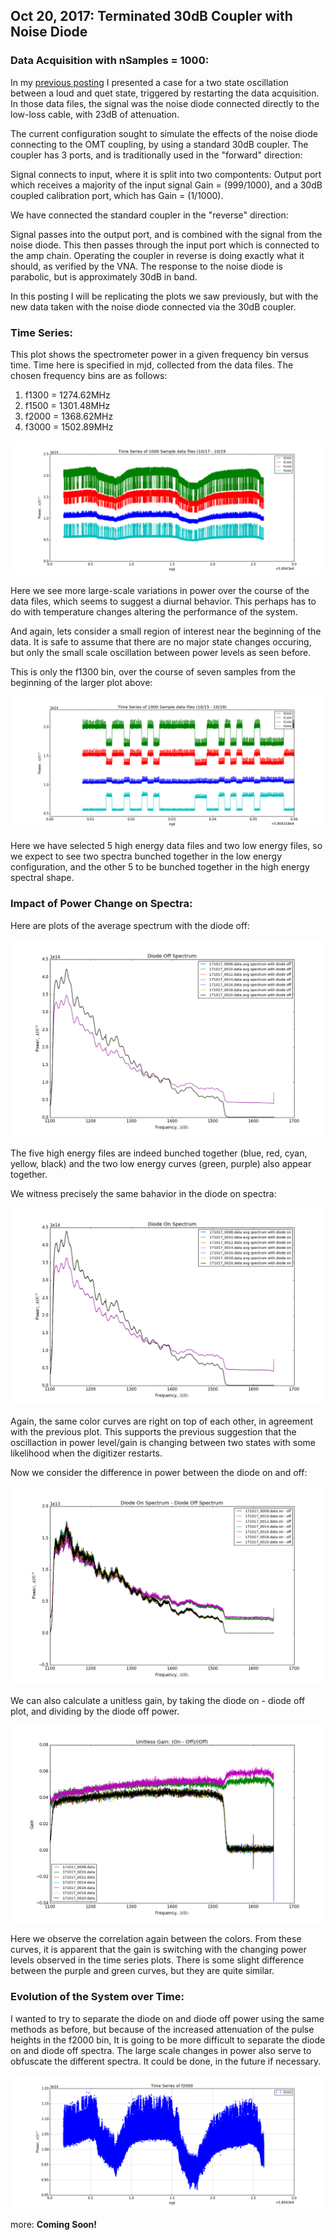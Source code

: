 ## Oct 20, 2017: Terminated 30dB Coupler with Noise Diode

### Data Acquisition with nSamples = 1000:

In my [previous posting](../20171018_1000_Sample_Data/index.md) I presented a
case for a two state oscillation between a loud and quet state, triggered by
restarting the data acquisition. In those data files, the signal was the noise
diode connected directly to the low-loss cable, with 23dB of attenuation. 

The current configuration sought to simulate the effects of the noise diode
connecting to the OMT coupling, by using a standard 30dB coupler. The coupler
has 3 ports, and is traditionally used in the "forward" direction:

Signal connects to input, where it is split into two compontents: Output port
which receives a majority of the input signal Gain = (999/1000), and a 30dB
coupled calibration port, which has Gain = (1/1000).

 We have connected the standard coupler in the "reverse" direction:

 Signal passes into the output port, and is combined with the signal from the
 noise diode. This then passes through the input port which is connected to the
 amp chain. Operating the coupler in reverse is doing exactly what it should, as
 verified by the VNA. The response to the noise diode is parabolic, but is
 approximately 30dB in band.

In this posting I will be replicating the plots we saw previously, but with the
new data taken with the noise diode connected via the 30dB coupler.

### Time Series:

This plot shows the spectrometer power in a given frequency bin
versus time. Time here is specified in mjd, collected from the data files. The
chosen frequency bins are as follows:

1) f1300 = 1274.62MHz
2) f1500 = 1301.48MHz
3) f2000 = 1368.62MHz 
4) f3000 = 1502.89MHz

![timeseries](Time_Series_TermCoupler.png)

Here we see more large-scale variations in power over the course of the data
files, which seems to suggest a diurnal behavior. This perhaps has to do with
temperature changes altering the performance of the system.

And again, lets consider a small region of interest near the beginning of the
data. It is safe to assume that there are no major state changes occuring, but
only the small scale oscillation between power levels as seen before.

This is only the f1300 bin, over the course of seven samples from the beginning
of the larger plot above:

![zoom](ZoomedTSTermCoupler.png)

Here we have selected 5 high energy data files and two low energy files, so we
expect to see two spectra bunched together in the low energy configuration, and
the other 5 to be bunched together in the high energy spectral shape.

### Impact of Power Change on Spectra:

Here are plots of the average spectrum with the diode off:

![diodeoff](diodeoffspectrumTermCoupler.png)

The five high energy files are indeed bunched together (blue, red, cyan, yellow,
black) and the two low energy curves (green, purple) also appear together.

We witness precisely the same bahavior in the diode on spectra:

![diodeon](diodeonspectrumTermCoupler.png)

Again, the same color curves are right on top of each other, in agreement with
the previous plot. This supports the previous suggestion that the oscillaction
in power level/gain is changing between two states with some likelihood when the
digitizer restarts.

Now we consider the difference in power between the diode on and off:

![onminusoff](OnMinusOffTermCoupler.png)

We can also calculate a unitless gain, by taking the diode on - diode off plot,
and dividing by the diode off power. 

![gains](UnitlessGainTermCoupler.png)

Here we observe the correlation again between the colors. From these curves, it
is apparent that the gain is switching with the changing power levels observed
in the time series plots. There is some slight difference between the purple and
green curves, but they are quite similar.
 
### Evolution of the System over Time:

I wanted to try to separate the diode on and diode off power using the same
methods as before, but because of the increased attenuation of the pulse heights
in the f2000 bin, It is going to be more difficult to separate the diode on and
diode off spectra. The large scale changes in power also serve to obfuscate the
different spectra. It could be done, in the future if necessary.

![f2000pts](f2000pointsTermCoupler.png)

more: **Coming Soon!**


